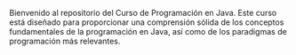 Bienvenido al repositorio del Curso de Programación en Java. 
Este curso está diseñado para proporcionar una comprensión sólida de los conceptos fundamentales de la programación en Java, así como de los paradigmas de programación más relevantes. 


